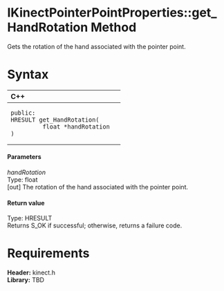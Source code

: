 IKinectPointerPointProperties::get\_HandRotation Method  
=======================================================  

Gets the rotation of the hand associated with the pointer point. <span id="syntaxSection"></span>

Syntax  
======  

<table>
<colgroup>
<col width="100%" />
</colgroup>
<thead>
<tr class="header">
<th align="left">C++</th>
</tr>
</thead>
<tbody>
<tr class="odd">
<td align="left"><pre><code>public:  
HRESULT get_HandRotation(  
         float *handRotation  
)</code></pre></td>
</tr>
</tbody>
</table>

<span id="ID4EG"></span>
#### Parameters  

*handRotation*    
Type: float  
[out] The rotation of the hand associated with the pointer point.  

<span id="ID4EP"></span>
#### Return value  

Type: HRESULT  
Returns S\_OK if successful; otherwise, returns a failure code.  

<span id="requirements"></span>

Requirements  
============  

**Header:** kinect.h  
**Library:** TBD  



<!--Please do not edit the data in the comment block below.-->
<!--
TOCTitle : get_HandRotation Method
RLTitle : IKinectPointerPointProperties::get_HandRotation Method
KeywordK : get_HandRotation method
KeywordK : IKinectPointerPointProperties::get_HandRotation method
KeywordF : IKinectPointerPointProperties::get_HandRotation
KeywordF : get_HandRotation
KeywordF : Microsoft.Kinect.kinect.IKinectPointerPointProperties.get_HandRotation(float@)
KeywordA : M:Microsoft.Kinect.kinect.IKinectPointerPointProperties.get_HandRotation(float@)
AssetID : M:Microsoft.Kinect.kinect.IKinectPointerPointProperties.get_HandRotation(float@)
Locale : en-us
CommunityContent : 1
APIType : Managed
APILocation : 
APIName : Microsoft.Kinect.kinect.IKinectPointerPointProperties::get_HandRotation
TargetOS : Windows
TopicType : kbSyntax
DevLang : C++
DocSet : K4Wv2
ProjType : K4Wv2Proj
Technology : Kinect for Windows
Product : Kinect for Windows SDK v2
productversion : 20
-->
